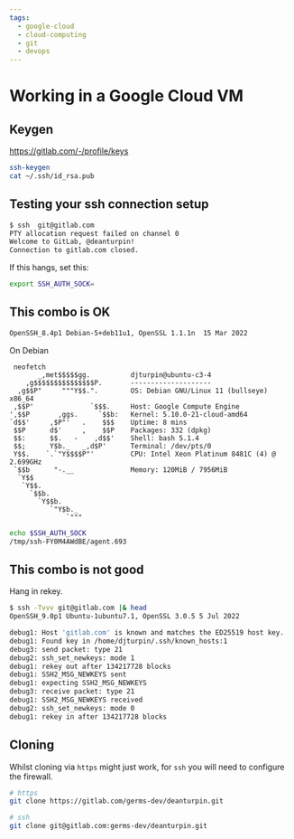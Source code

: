 ```yaml
---
tags:
  - google-cloud
  - cloud-computing
  - git
  - devops
---
```


# Working in a Google Cloud VM

## Keygen
https://gitlab.com/-/profile/keys

```bash
ssh-keygen
cat ~/.ssh/id_rsa.pub
```

## Testing your ssh connection setup

```bash
$ ssh  git@gitlab.com
PTY allocation request failed on channel 0
Welcome to GitLab, @deanturpin!
Connection to gitlab.com closed.
```

If this hangs, set this:

```bash
export SSH_AUTH_SOCK=
```

## This combo is OK

```bash
OpenSSH_8.4p1 Debian-5+deb11u1, OpenSSL 1.1.1n  15 Mar 2022
```

On Debian

```text
 neofetch
       _,met$$$$$gg.          djturpin@ubuntu-c3-4
    ,g$$$$$$$$$$$$$$$P.       --------------------
  ,g$$P"     """Y$$.".        OS: Debian GNU/Linux 11 (bullseye) x86_64
 ,$$P'              `$$$.     Host: Google Compute Engine
',$$P       ,ggs.     `$$b:   Kernel: 5.10.0-21-cloud-amd64
`d$$'     ,$P"'   .    $$$    Uptime: 8 mins
 $$P      d$'     ,    $$P    Packages: 332 (dpkg)
 $$:      $$.   -    ,d$$'    Shell: bash 5.1.4
 $$;      Y$b._   _,d$P'      Terminal: /dev/pts/0
 Y$$.    `.`"Y$$$$P"'         CPU: Intel Xeon Platinum 8481C (4) @ 2.699GHz
 `$$b      "-.__              Memory: 120MiB / 7956MiB
  `Y$$
   `Y$$.
     `$$b.
       `Y$$b.
          `"Y$b._
              `"""
```

```bash
echo $SSH_AUTH_SOCK
/tmp/ssh-FY0M4AWdBE/agent.693
```

## This combo is not good
Hang in rekey.

```bash
$ ssh -Tvvv git@gitlab.com |& head
OpenSSH_9.0p1 Ubuntu-1ubuntu7.1, OpenSSL 3.0.5 5 Jul 2022
```

```bash
debug1: Host 'gitlab.com' is known and matches the ED25519 host key.
debug1: Found key in /home/djturpin/.ssh/known_hosts:1
debug3: send packet: type 21
debug2: ssh_set_newkeys: mode 1
debug1: rekey out after 134217728 blocks
debug1: SSH2_MSG_NEWKEYS sent
debug1: expecting SSH2_MSG_NEWKEYS
debug3: receive packet: type 21
debug1: SSH2_MSG_NEWKEYS received
debug2: ssh_set_newkeys: mode 0
debug1: rekey in after 134217728 blocks
```

## Cloning
Whilst cloning via `https` might just work, for `ssh` you will need to configure the firewall.

```bash
# https
git clone https://gitlab.com/germs-dev/deanturpin.git

# ssh
git clone git@gitlab.com:germs-dev/deanturpin.git
```
